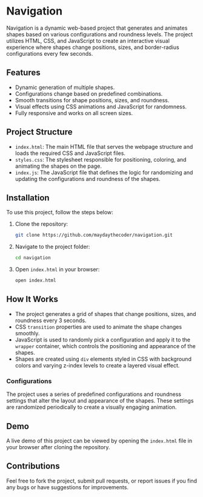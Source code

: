 # Navigation

Navigation is a dynamic web-based project that generates and animates shapes based on various configurations and roundness levels. The project utilizes HTML, CSS, and JavaScript to create an interactive visual experience where shapes change positions, sizes, and border-radius configurations every few seconds.

## Features

- Dynamic generation of multiple shapes.
- Configurations change based on predefined combinations.
- Smooth transitions for shape positions, sizes, and roundness.
- Visual effects using CSS animations and JavaScript for randomness.
- Fully responsive and works on all screen sizes.

## Project Structure

- `index.html`: The main HTML file that serves the webpage structure and loads the required CSS and JavaScript files.
- `styles.css`: The stylesheet responsible for positioning, coloring, and animating the shapes on the page.
- `index.js`: The JavaScript file that defines the logic for randomizing and updating the configurations and roundness of the shapes.

## Installation

To use this project, follow the steps below:

1. Clone the repository:
    ```bash
    git clone https://github.com/maydaythecoder/navigation.git
    ```

2. Navigate to the project folder:
    ```bash
    cd navigation
    ```

3. Open `index.html` in your browser:
    ```bash
    open index.html
    ```

## How It Works

- The project generates a grid of shapes that change positions, sizes, and roundness every 3 seconds.
- CSS `transition` properties are used to animate the shape changes smoothly.
- JavaScript is used to randomly pick a configuration and apply it to the `wrapper` container, which controls the positioning and appearance of the shapes.
- Shapes are created using `div` elements styled in CSS with background colors and varying z-index levels to create a layered visual effect.

### Configurations

The project uses a series of predefined configurations and roundness settings that alter the layout and appearance of the shapes. These settings are randomized periodically to create a visually engaging animation.

## Demo

A live demo of this project can be viewed by opening the `index.html` file in your browser after cloning the repository.

## Contributions

Feel free to fork the project, submit pull requests, or report issues if you find any bugs or have suggestions for improvements.

